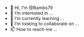 - 👋 Hi, I’m @Bambs79
- 👀 I’m interested in ...
- 🌱 I’m currently learning ...
- 💞️ I’m looking to collaborate on ...
- 📫 How to reach me ...

<!---
Bambs79/Bambs79 is a ✨ special ✨ re

positive you

Hhf because its `README.md` (this file) appears on your GitHub profile.
You can click the Preview link to take a look at your changes.
--->
